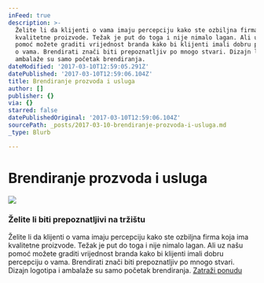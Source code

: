 ```yaml
---
inFeed: true
description: >-
  Želite li da klijenti o vama imaju percepciju kako ste ozbiljna firma koja ima
  kvalitetne proizvode. Težak je put do toga i nije nimalo lagan. Ali uz našu
  pomoć možete graditi vrijednost branda kako bi klijenti imali dobru percepciju
  o vama. Brendirati znači biti prepoznatljiv po mnogo stvari. Dizajn logotipa i
  ambalaže su samo početak brendiranja.
dateModified: '2017-03-10T12:59:05.291Z'
datePublished: '2017-03-10T12:59:06.104Z'
title: Brendiranje prozvoda i usluga
author: []
publisher: {}
via: {}
starred: false
datePublishedOriginal: '2017-03-10T12:59:06.104Z'
sourcePath: _posts/2017-03-10-brendiranje-prozvoda-i-usluga.md
_type: Blurb

---
```

# Brendiranje prozvoda i usluga
![](https://the-grid-user-content.s3-us-west-2.amazonaws.com/79e647a2-24c9-462f-996e-f790e3fead65.jpg)

### Želite li biti prepoznatljivi na tržištu

Želite li da klijenti o vama imaju percepciju kako ste ozbiljna firma koja ima kvalitetne proizvode. Težak je put do toga i nije nimalo lagan. Ali uz našu pomoć možete graditi vrijednost branda kako bi klijenti imali dobru percepciju o vama. Brendirati znači biti prepoznatljiv po mnogo stvari. Dizajn logotipa i ambalaže su samo početak brendiranja.
[Zatraži ponudu][0]

[0]: https://docs.google.com/forms/d/e/1FAIpQLScdOVsi3x4G0Lhj3_OM6jahpukJaGd1BQo7SdDcZ_cg58LITg/viewform